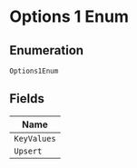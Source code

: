 
# Options 1 Enum

## Enumeration

`Options1Enum`

## Fields

| Name |
|  --- |
| `KeyValues` |
| `Upsert` |

